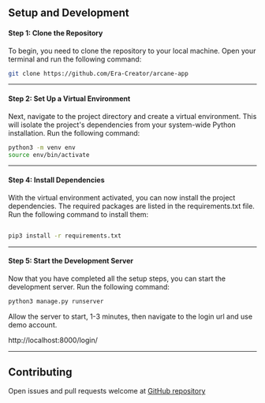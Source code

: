 


## Setup and Development


#### Step 1: Clone the Repository

To begin, you need to clone the repository to your local machine. Open your terminal and run the following command:

```bash
git clone https://github.com/Era-Creator/arcane-app
```

---



#### Step 2: Set Up a Virtual Environment
Next, navigate to the project directory and create a virtual environment. This will isolate the project's dependencies from your system-wide Python installation. Run the following command:
```bash
python3 -m venv env
source env/bin/activate
```

---


#### Step 4: Install Dependencies
With the virtual environment activated, you can now install the project dependencies. The required packages are listed in the requirements.txt file. Run the following command to install them:
```bash

pip3 install -r requirements.txt
```

---

#### Step 5: Start the Development Server
Now that you have completed all the setup steps, you can start the development server. Run the following command:
```bash
python3 manage.py runserver
```
Allow the server to start, 1-3 minutes, then navigate to the login url and use demo account.

http://localhost:8000/login/

---

## Contributing

Open issues and pull requests welcome at [GitHub repository](https://github.com/Era-Creator/arcane-app)

